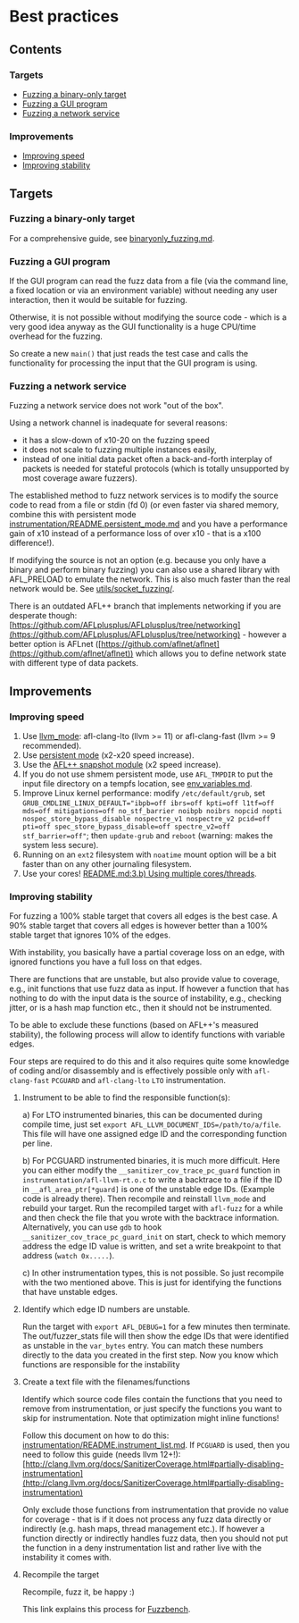 # Best practices

## Contents

### Targets

  * [Fuzzing a binary-only target](#fuzzing-a-binary-only-target)
  * [Fuzzing a GUI program](#fuzzing-a-gui-program)
  * [Fuzzing a network service](#fuzzing-a-network-service)

### Improvements

  * [Improving speed](#improving-speed)
  * [Improving stability](#improving-stability)

## Targets

### Fuzzing a binary-only target

For a comprehensive guide, see [binaryonly_fuzzing.md](binaryonly_fuzzing.md).

### Fuzzing a GUI program

If the GUI program can read the fuzz data from a file (via the command line, a fixed location or via an environment variable) without needing any user interaction, then it would be suitable for fuzzing.

Otherwise, it is not possible without modifying the source code - which is a very good idea anyway as the GUI functionality is a huge CPU/time overhead for the fuzzing.

So create a new `main()` that just reads the test case and calls the functionality for processing the input that the GUI program is using.

### Fuzzing a network service

Fuzzing a network service does not work "out of the box".

Using a network channel is inadequate for several reasons:
- it has a slow-down of x10-20 on the fuzzing speed
- it does not scale to fuzzing multiple instances easily,
- instead of one initial data packet often a back-and-forth interplay of packets is needed for stateful protocols (which is totally unsupported by most coverage aware fuzzers).

The established method to fuzz network services is to modify the source code
to read from a file or stdin (fd 0) (or even faster via shared memory, combine
this with persistent mode [instrumentation/README.persistent_mode.md](../instrumentation/README.persistent_mode.md)
and you have a performance gain of x10 instead of a performance loss of over
x10 - that is a x100 difference!).

If modifying the source is not an option (e.g. because you only have a binary
and perform binary fuzzing) you can also use a shared library with AFL_PRELOAD
to emulate the network. This is also much faster than the real network would be.
See [utils/socket_fuzzing/](../utils/socket_fuzzing/).

There is an outdated AFL++ branch that implements networking if you are
desperate though: [https://github.com/AFLplusplus/AFLplusplus/tree/networking](https://github.com/AFLplusplus/AFLplusplus/tree/networking) - 
however a better option is AFLnet ([https://github.com/aflnet/aflnet](https://github.com/aflnet/aflnet))
which allows you to define network state with different type of data packets.

## Improvements

### Improving speed

1. Use [llvm_mode](../instrumentation/README.llvm.md): afl-clang-lto (llvm >= 11) or afl-clang-fast (llvm >= 9 recommended).
2. Use [persistent mode](../instrumentation/README.persistent_mode.md) (x2-x20 speed increase).
3. Use the [AFL++ snapshot module](https://github.com/AFLplusplus/AFL-Snapshot-LKM) (x2 speed increase).
4. If you do not use shmem persistent mode, use `AFL_TMPDIR` to put the input file directory on a tempfs location, see [env_variables.md](env_variables.md).
5. Improve Linux kernel performance: modify `/etc/default/grub`, set `GRUB_CMDLINE_LINUX_DEFAULT="ibpb=off ibrs=off kpti=off l1tf=off mds=off mitigations=off no_stf_barrier noibpb noibrs nopcid nopti nospec_store_bypass_disable nospectre_v1 nospectre_v2 pcid=off pti=off spec_store_bypass_disable=off spectre_v2=off stf_barrier=off"`; then `update-grub` and `reboot` (warning: makes the system less secure).
6. Running on an `ext2` filesystem with `noatime` mount option will be a bit faster than on any other journaling filesystem.
7. Use your cores! [README.md:3.b) Using multiple cores/threads](../README.md#b-using-multiple-coresthreads).

### Improving stability

For fuzzing a 100% stable target that covers all edges is the best case.
A 90% stable target that covers all edges is however better than a 100% stable target that ignores 10% of the edges.

With instability, you basically have a partial coverage loss on an edge, with ignored functions you have a full loss on that edges.

There are functions that are unstable, but also provide value to coverage, e.g., init functions that use fuzz data as input.
If however a function that has nothing to do with the input data is the source of instability, e.g., checking jitter, or is a hash map function etc., then it should not be instrumented.

To be able to exclude these functions (based on AFL++'s measured stability), the following process will allow to identify functions with variable edges.

Four steps are required to do this and it also requires quite some knowledge of coding and/or disassembly and is effectively possible only with `afl-clang-fast` `PCGUARD` and `afl-clang-lto` `LTO` instrumentation.

  1. Instrument to be able to find the responsible function(s):

     a) For LTO instrumented binaries, this can be documented during compile time, just set `export AFL_LLVM_DOCUMENT_IDS=/path/to/a/file`.
        This file will have one assigned edge ID and the corresponding function per line.

     b) For PCGUARD instrumented binaries, it is much more difficult. Here you can either modify the `__sanitizer_cov_trace_pc_guard` function in `instrumentation/afl-llvm-rt.o.c` to write a backtrace to a file if the ID in `__afl_area_ptr[*guard]` is one of the unstable edge IDs.
        (Example code is already there).
        Then recompile and reinstall `llvm_mode` and rebuild your target.
        Run the recompiled target with `afl-fuzz` for a while and then check the file that you wrote with the backtrace information.
        Alternatively, you can use `gdb` to hook `__sanitizer_cov_trace_pc_guard_init` on start, check to which memory address the edge ID value is written, and set a write breakpoint to that address (`watch 0x.....`).

     c) In other instrumentation types, this is not possible.
        So just recompile with the two mentioned above.
        This is just for identifying the functions that have unstable edges.

  2. Identify which edge ID numbers are unstable.

     Run the target with `export AFL_DEBUG=1` for a few minutes then terminate.
     The out/fuzzer_stats file will then show the edge IDs that were identified
     as unstable in the `var_bytes` entry. You can match these numbers
     directly to the data you created in the first step.
     Now you know which functions are responsible for the instability

  3. Create a text file with the filenames/functions

     Identify which source code files contain the functions that you need to remove from instrumentation, or just specify the functions you want to skip for instrumentation.
     Note that optimization might inline functions!

     Follow this document on how to do this: [instrumentation/README.instrument_list.md](../instrumentation/README.instrument_list.md).
     If `PCGUARD` is used, then you need to follow this guide (needs llvm 12+!):
     [http://clang.llvm.org/docs/SanitizerCoverage.html#partially-disabling-instrumentation](http://clang.llvm.org/docs/SanitizerCoverage.html#partially-disabling-instrumentation)

     Only exclude those functions from instrumentation that provide no value for coverage - that is if it does not process any fuzz data directly or indirectly (e.g. hash maps, thread management etc.).
     If however a function directly or indirectly handles fuzz data, then you should not put the function in a deny instrumentation list and rather live with the instability it comes with.

  4. Recompile the target

     Recompile, fuzz it, be happy :)

     This link explains this process for [Fuzzbench](https://github.com/google/fuzzbench/issues/677).